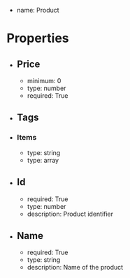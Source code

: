   * name: Product
# Properties #
* ## Price ##
  * minimum: 0
  * type: number
  * required: True
* ## Tags ##
* ### Items ###
  * type: string
  * type: array
* ## Id ##
  * required: True
  * type: number
  * description: Product identifier
* ## Name ##
  * required: True
  * type: string
  * description: Name of the product
